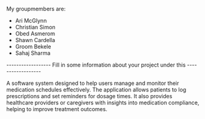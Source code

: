 My groupmembers are:
- Ari McGlynn
- Christian Simon
- Obed Asmerom
- Shawn Cardella
- Groom Bekele
- Sahaj Sharma


------------------ Fill in some information about your project under this ------------------

A software system designed to help users manage and monitor their medication schedules effectively. The application allows patients to log prescriptions and set reminders for dosage times. It also provides healthcare providers or caregivers with insights into medication compliance, helping to improve treatment outcomes.
